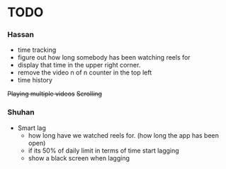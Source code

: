 # TODO

### Hassan
* time tracking
* figure out how long somebody has been watching reels for
* display that time in the upper right corner.
* remove the video n of n counter in the top left
* time history

~~Playing multiple videos~~
~~Scrolling~~

### Shuhan
* Smart lag
    - how long have we watched reels for. (how long the app has been open)
    - if its 50% of daily limit in terms of time start lagging
    - show a black screen when lagging
